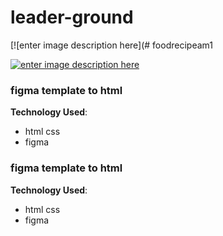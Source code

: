 # leader-ground



[![enter image description here](# foodrecipeam1


[![enter image description here](https://i.ibb.co/GQ7zDJp/screencapture-omar4321-github-io-foodrecipeam1-2021-11-26-23-03-15.png)](https://omar4321.github.io/leader-ground/)

###  figma template to html



**Technology Used**: 

 - html css 
 -  figma

###  figma template to html



**Technology Used**: 

 - html css 
 -  figma
